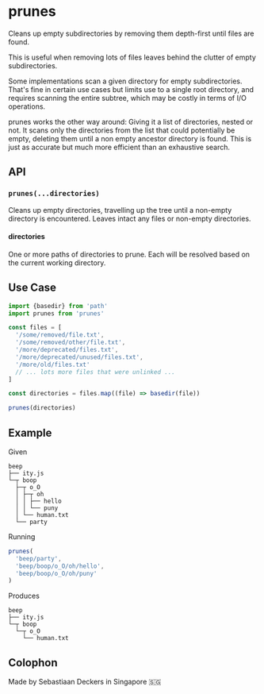 # prunes

Cleans up empty subdirectories by removing them depth-first until files are found.

This is useful when removing lots of files leaves behind the clutter of empty subdirectories.

Some implementations scan a given directory for empty subdirectories. That's fine in certain use cases but limits use to a single root directory, and requires scanning the entire subtree, which may be costly in terms of I/O operations.

prunes works the other way around: Giving it a list of directories, nested or not. It scans only the directories from the list that could potentially be empty, deleting them until a non empty ancestor directory is found. This is just as accurate but much more efficient than an exhaustive search.

## API

### `prunes(...directories)`

Cleans up empty directories, travelling up the tree until a non-empty directory is encountered. Leaves intact any files or non-empty directories.

#### directories

One or more paths of directories to prune. Each will be resolved based on the current working directory.

## Use Case

```js
import {basedir} from 'path'
import prunes from 'prunes'

const files = [
  '/some/removed/file.txt',
  '/some/removed/other/file.txt',
  '/more/deprecated/files.txt',
  '/more/deprecated/unused/files.txt',
  '/more/old/files.txt'
  // ... lots more files that were unlinked ...
]

const directories = files.map((file) => basedir(file))

prunes(directories)
```

## Example

Given
```
beep
├── ity.js
└─┬ boop
  ├─┬ o_O
  │ ├─┬ oh
  │ │ ├── hello
  │ │ └── puny
  │ └── human.txt
  └── party
```

Running
```js
prunes(
  'beep/party',
  'beep/boop/o_O/oh/hello',
  'beep/boop/o_O/oh/puny'
)
```

Produces
```
beep
├── ity.js
└─┬ boop
  └─┬ o_O
    └── human.txt
```

## Colophon

Made by Sebastiaan Deckers in Singapore 🇸🇬
